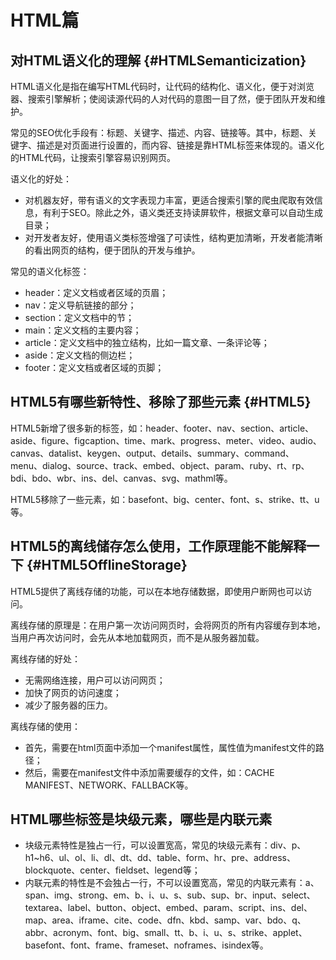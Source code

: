 # HTML篇

## 对HTML语义化的理解 {#HTMLSemanticization}

HTML语义化是指在编写HTML代码时，让代码的结构化、语义化，便于对浏览器、搜索引擎解析；使阅读源代码的人对代码的意图一目了然，便于团队开发和维护。

常见的SEO优化手段有：标题、关键字、描述、内容、链接等。其中，标题、关键字、描述是对页面进行设置的，而内容、链接是靠HTML标签来体现的。语义化的HTML代码，让搜索引擎容易识别网页。

语义化的好处：

- 对机器友好，带有语义的文字表现力丰富，更适合搜索引擎的爬虫爬取有效信息，有利于SEO。除此之外，语义类还支持读屏软件，根据文章可以自动生成目录；
- 对开发者友好，使用语义类标签增强了可读性，结构更加清晰，开发者能清晰的看出网页的结构，便于团队的开发与维护。

常见的语义化标签：

- header：定义文档或者区域的页眉；
- nav：定义导航链接的部分；
- section：定义文档中的节；
- main：定义文档的主要内容；
- article：定义文档中的独立结构，比如一篇文章、一条评论等；
- aside：定义文档的侧边栏；
- footer：定义文档或者区域的页脚；

## HTML5有哪些新特性、移除了那些元素 {#HTML5}

HTML5新增了很多新的标签，如：header、footer、nav、section、article、aside、figure、figcaption、time、mark、progress、meter、video、audio、canvas、datalist、keygen、output、details、summary、command、menu、dialog、source、track、embed、object、param、ruby、rt、rp、bdi、bdo、wbr、ins、del、canvas、svg、mathml等。

HTML5移除了一些元素，如：basefont、big、center、font、s、strike、tt、u等。

## HTML5的离线储存怎么使用，工作原理能不能解释一下 {#HTML5OfflineStorage}

HTML5提供了离线存储的功能，可以在本地存储数据，即使用户断网也可以访问。

离线存储的原理是：在用户第一次访问网页时，会将网页的所有内容缓存到本地，当用户再次访问时，会先从本地加载网页，而不是从服务器加载。

离线存储的好处：

- 无需网络连接，用户可以访问网页；
- 加快了网页的访问速度；
- 减少了服务器的压力。

离线存储的使用：

- 首先，需要在html页面中添加一个manifest属性，属性值为manifest文件的路径；
- 然后，需要在manifest文件中添加需要缓存的文件，如：CACHE MANIFEST、NETWORK、FALLBACK等。

## HTML哪些标签是块级元素，哪些是内联元素

- 块级元素特性是独占一行，可以设置宽高，常见的块级元素有：div、p、h1~h6、ul、ol、li、dl、dt、dd、table、form、hr、pre、address、blockquote、center、fieldset、legend等；
- 内联元素的特性是不会独占一行，不可以设置宽高，常见的内联元素有：a、span、img、strong、em、b、i、u、s、sub、sup、br、input、select、textarea、label、button、object、embed、param、script、ins、del、map、area、iframe、cite、code、dfn、kbd、samp、var、bdo、q、abbr、acronym、font、big、small、tt、b、i、u、s、strike、applet、basefont、font、frame、frameset、noframes、isindex等。
